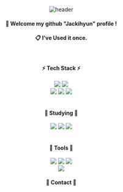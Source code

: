 <div align="center">
  
  ![header](https://capsule-render.vercel.app/api?type=Cylinder&color=B6CFB6&height=100&section=header&text=Jackihyun&fontColor=4C3C31&fontSize=60&animation=fadeIn&fontAlignY=55)
  ####  :wave: Welcome my github "Jackihyun" profile !

 
  ####  :clipboard: I've Used it once.

  <br/>
  
  ####  :zap: Tech Stack :zap:

  <img src="https://img.shields.io/badge/Svelte-FF3E00?style=for-the-badge&logo=SVELTE&logoColor=white"/> 
  <img src="https://img.shields.io/badge/JavaScript-F7DF1E?style=for-the-badge&logo=JAVASCRIPT&logoColor=white"/>
  <br/>
  <img src="https://img.shields.io/badge/HTML5-E34F26?style=for-the-badge&logo=HTML5&logoColor=white"/>
  <img src="https://img.shields.io/badge/CSS3-1572B6?style=for-the-badge&logo=CSS3&logoColor=white"/>
  <img src="https://img.shields.io/badge/TailwindCSS-06B6D4?style=for-the-badge&logo=TAILWINDCSS&logoColor=white"/>

  <br/>
  <br/>
  
  ####  :book: Studying :book:
  
  <img src="https://img.shields.io/badge/REACT-20232a?style=for-the-badge&logo=REACT&logoColor=61dafb"/>
  <img src="https://img.shields.io/badge/Next.js-000000?style=for-the-badge&logo=nextdotjs&logoColor=white">
  <img src="https://img.shields.io/badge/C++-00599C?style=for-the-badge&logo=cplusplus&logoColor=white">
  

  <br/>
  <br/>
  
  ####  :wrench: Tools :wrench:

  <img src="https://img.shields.io/badge/Git-F05032?style=for-the-badge&logo=git&logoColor=white"/> 
  <img src="https://img.shields.io/badge/GitHub-181717?style=for-the-badge&logo=github&logoColor=white"/> 
  <img src="https://img.shields.io/badge/Figma-F24E1E?style=for-the-badge&logo=figma&logoColor=white"/> 

  <br/>
  <img src="https://img.shields.io/badge/VSCode-007ACC?style=for-the-badge&logo=visualstudiocode&logoColor=white"/> 
  
  
  ####  :bell: Contact :bell:










  
